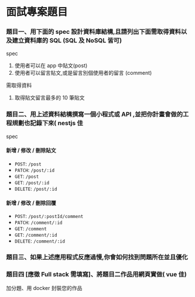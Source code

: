 面試專案題目
===

### 題目一、用下面的 spec 設計資料庫結構,且請列出下面需取得資料以及建立資料庫的 SQL (SQL 及 NoSQL 皆可)
spec
1. 使用者可以在 app 中貼文(post)
1. 使用者可以留言貼文,或是留言別個使用者的留言 (comment)

需取得資料
1. 取得貼文留言最多的 10 筆貼文

### 題目二、用上述資料結構撰寫一個小程式或 API ,並把你計畫會做的工程規劃也記錄下來( nestjs 佳

spec
#### 新增 / 修改 / 刪除貼文
- `POST`: `/post`
- `PATCH`: `/post/:id`
- `GET`: `/post`
- `GET`: `/post/:id`
- `DELETE`: `/post/:id`

#### 新增 / 修改 / 刪除回覆
- `POST`: `/post/:postId/comment`
- `PATCH`: `/comment/:id`
- `GET`: `/comment`
- `GET`: `/comment/:id`
- `DELETE`: `/comment/:id`

### 題目三、如果上述應用程式反應過慢,你會如何找到問題所在並且優化

### 題目四 [應徵 Full stack 需填寫]、將題目二作品用網頁實做( vue 佳)

加分題、用 docker 封裝您的作品